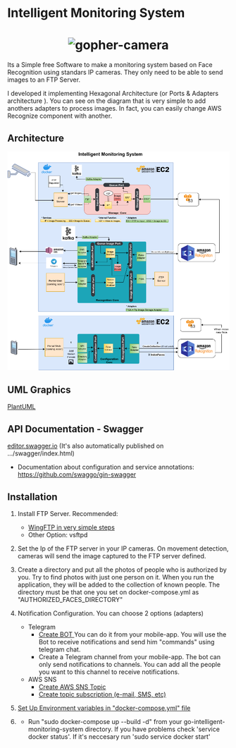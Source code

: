 # Intelligent Monitoring System

<h1 align="center"><img alt="gopher-camera" src="documentation/gopher.png"/></h1>

Its a Simple free Software to make a monitoring system based on Face Recognition using standars IP cameras. They only need to be able to send images to an FTP Server.

I developed it implementing Hexagonal Architecture (or Ports & Adapters architecture ). You can see on the diagram that is very simple to add anothers adapters to process images. In fact, you can easily change AWS Recognize component with another.


## Architecture
![Architecture](documentation/Architecture.png)

## UML Graphics

[PlantUML](https://github.com/arielbrizi/go-intelligent-monitoring-system/tree/develop/documentation/puml) 


## API Documentation - Swagger
[editor.swagger.io](https://editor.swagger.io/?url=https://raw.githubusercontent.com/arielbrizi/go-intelligent-monitoring-system/develop/docs/swagger.yaml) (It's also automatically published on .../swagger/index.html)
- Documentation about configuration and service annotations: https://github.com/swaggo/gin-swagger 

## Installation


1) Install FTP Server. Recommended: 
    - [WingFTP in very simple steps](documentation/wingFTP/README.md)
    - Other Option: vsftpd

2) Set the Ip of the FTP server in your IP cameras. On movement detection, cameras will send the image captured  to the FTP server defined.

3) Create a directory and put all the photos of people who is authorized by you. Try to find photos with just one person on it. When you run the application, they will be added to the collection of known people. The directory must be that one you set on docker-compose.yml as "AUTHORIZED_FACES_DIRECTORY"

4) Notification Configuration. You can choose 2 options (adapters)
    - Telegram 
        - [Create BOT ](https://core.telegram.org/bots#3-how-do-i-create-a-bot)
        You can do it from your mobile-app. You will use the Bot to receive notifications and send him "commands" using telegram chat.
        - Create a Telegram channel from your mobile-app. The bot can only send notifications to channels. You can add all the people you want to this channel to receive notifications.
    - AWS SNS 
        - [Create AWS SNS Topic](https://docs.aws.amazon.com/sns/latest/dg/sns-create-topic.html)
        - [Create topic subscription (e-mail, SMS, etc)](https://docs.aws.amazon.com/sns/latest/dg/sns-create-subscribe-endpoint-to-topic.html)



5) [Set Up Environment variables in "docker-compose.yml" file](https://github.com/arielbrizi/go-intelligent-monitoring-system/blob/develop/docker-compose.yml#L31)

6) - Run "sudo docker-compose up --build -d" from your go-intelligent-monitoring-system directory. If you have problems check 'service docker status'. If it's neccesary run 'sudo service docker start'
